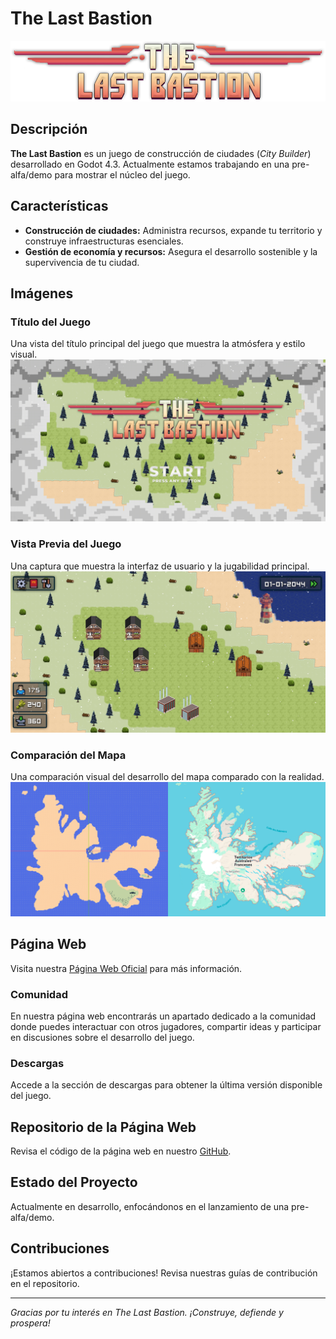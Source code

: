 # The Last Bastion

![The Last Bastion Title](./Assets/img/title-lastbastion.png)

## Descripción

**The Last Bastion** es un juego de construcción de ciudades (*City Builder*) desarrollado en Godot 4.3. Actualmente estamos trabajando en una pre-alfa/demo para mostrar el núcleo del juego.

## Características

- **Construcción de ciudades:** Administra recursos, expande tu territorio y construye infraestructuras esenciales.
- **Gestión de economía y recursos:** Asegura el desarrollo sostenible y la supervivencia de tu ciudad.

## Imágenes

### Título del Juego
Una vista del título principal del juego que muestra la atmósfera y estilo visual.
![TitleGame](./Assets/img/TitleScreen.png)

### Vista Previa del Juego
Una captura que muestra la interfaz de usuario y la jugabilidad principal.
![GamePreview](./Assets/img/GamePreview.png)

### Comparación del Mapa
Una comparación visual del desarrollo del mapa comparado con la realidad.
![MapCompare](./Assets/img/mapcompare.png)

## Página Web
Visita nuestra [Página Web Oficial](https://thelastbastion.aquero.es) para más información.

### Comunidad
En nuestra página web encontrarás un apartado dedicado a la comunidad donde puedes interactuar con otros jugadores, compartir ideas y participar en discusiones sobre el desarrollo del juego.

### Descargas
Accede a la sección de descargas para obtener la última versión disponible del juego.

## Repositorio de la Página Web
Revisa el código de la página web en nuestro [GitHub](https://github.com/QueroXD/TheLastBastion_Site).

## Estado del Proyecto
Actualmente en desarrollo, enfocándonos en el lanzamiento de una pre-alfa/demo.

## Contribuciones
¡Estamos abiertos a contribuciones! Revisa nuestras guías de contribución en el repositorio.

---

*Gracias por tu interés en The Last Bastion. ¡Construye, defiende y prospera!*


